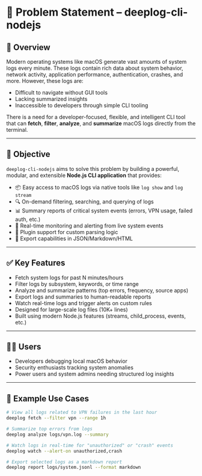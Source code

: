 # 📄 Problem Statement – deeplog-cli-nodejs

## 🧠 Overview

Modern operating systems like macOS generate vast amounts of system logs every minute. These logs contain rich data about system behavior, network activity, application performance, authentication, crashes, and more. However, these logs are:

- Difficult to navigate without GUI tools
- Lacking summarized insights
- Inaccessible to developers through simple CLI tooling

There is a need for a developer-focused, flexible, and intelligent CLI tool that can **fetch**, **filter**, **analyze**, and **summarize** macOS logs directly from the terminal.

---

## 🎯 Objective

`deeplog-cli-nodejs` aims to solve this problem by building a powerful, modular, and extensible **Node.js CLI application** that provides:

- 📦 Easy access to macOS logs via native tools like `log show` and `log stream`
- 🔍 On-demand filtering, searching, and querying of logs
- 📊 Summary reports of critical system events (errors, VPN usage, failed auth, etc.)
- 🚨 Real-time monitoring and alerting from live system events
- 🧩 Plugin support for custom parsing logic
- 📁 Export capabilities in JSON/Markdown/HTML

---

## ✅ Key Features

- Fetch system logs for past N minutes/hours
- Filter logs by subsystem, keywords, or time range
- Analyze and summarize patterns (top errors, frequency, source apps)
- Export logs and summaries to human-readable reports
- Watch real-time logs and trigger alerts on custom rules
- Designed for large-scale log files (10K+ lines)
- Built using modern Node.js features (streams, child_process, events, etc.)

---

## 👨‍💻 Users

- Developers debugging local macOS behavior
- Security enthusiasts tracking system anomalies
- Power users and system admins needing structured log insights

---

## 📌 Example Use Cases

```bash
# View all logs related to VPN failures in the last hour
deeplog fetch --filter vpn --range 1h

# Summarize top errors from logs
deeplog analyze logs/vpn.log --summary

# Watch logs in real-time for "unauthorized" or "crash" events
deeplog watch --alert-on unauthorized,crash

# Export selected logs as a markdown report
deeplog report logs/system.jsonl --format markdown
